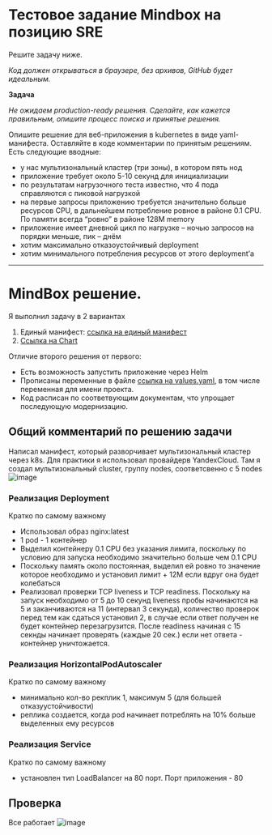 # Тестовое задание Mindbox на позицию SRE

Решите задачу ниже. 

*Код должен открываться в браузере, без архивов, GitHub будет идеальным.*

**Задача**

*Не ожидаем production-ready решения. Сделайте, как кажется правильным, опишите процесс поиска и принятые решения.*

Опишите решение для веб-приложения в kubernetes в виде yaml-манифеста. Оставляйте в коде комментарии по принятым решениям. Есть следующие вводные:

- у нас мультизональный кластер (три зоны), в котором пять нод
- приложение требует около 5-10 секунд для инициализации
- по результатам нагрузочного теста известно, что 4 пода справляются с пиковой нагрузкой
- на первые запросы приложению требуется значительно больше ресурсов CPU, в дальнейшем потребление ровное в районе 0.1 CPU. По памяти всегда “ровно” в районе 128M memory
- приложение имеет дневной цикл по нагрузке – ночью запросов на порядки меньше, пик – днём
- хотим максимально отказоустойчивый deployment
- хотим минимального потребления ресурсов от этого deployment’а

***



# MindBox решение.

Я выполнил задачу в 2 вариантах
1. Единый манифест: [ссылка на единый манифест](https://github.com/VladimirSemchishin/DevOps_Practice/blob/main/k8s/Practice_MindBox/one-file-deploy-hpa-svc.yaml "one-file-deploy-hpa-svc.yaml")
2. [Ссылка на Chart](https://github.com/VladimirSemchishin/DevOps_Practice/tree/main/k8s/Practice_MindBox/Charm-Multi "Charm-Multi")

Отличие второго решения от первого:
- Есть возможность запустить приложение через Helm
- Прописаны переменные в файле [ссылка на values.yaml](https://github.com/VladimirSemchishin/DevOps_Practice/blob/main/k8s/Practice_MindBox/Charm-Multi/values.yaml "values.yaml"), в том числе переменная для имени проекта.
- Код расписан по соответвующим документам, что упрощает последующую модернизацию.

## Общий комментарий по решению задачи
Написал манифест, который разворчивает мультизональный кластер через k8s. Для практики я использовал провайдерв YandexCloud.
Там я создал мультизональный cluster, группу nodes, соответсвенно с 5 nodes  
![image](https://github.com/VladimirSemchishin/DevOps_Practice/assets/84544412/ae85925e-8052-4bc8-9c29-3305c74bc593)

### Реализация Deployment
Кратко по самому важному
- Использовал образ nginx:latest
- 1 pod - 1 контейнер
- Выделил контейнеру 0.1 CPU без указания лимита, поскольку по условию для запуска необходимо значительно больше чем 0.1 CPU
- Поскольку память около постоянная, выделил ей ровно то значение которое необходимо и установил лимит + 12M если вдруг она будет колебаться
- Реализовал проверки TCP liveness и TCP readiness. Поскольку на запуск необходимо от 5 до 10 секунд  liveness пробы начинаются на 5 и заканчиваются на 11 (интервал 3 секунда), количество проверок перед тем как сдаться установил 2, в случае если ответ получен не будет контейнер перезагрузится. После readiness начиная с 15 секнды начинает проверять (каждые 20 сек.) если нет ответа - контейнер уничтожается.

### Реализация HorizontalPodAutoscaler
Кратко по самому важному
- минимально кол-во рекплик 1, максимум 5  (для большей отказуустойчивости)
- реплика создается, когда pod начинает потреблять на 10% больше выделенных ему ресурсов

### Реализация Service
Кратко по самому важному
- установлен тип LoadBalancer на 80 порт. Порт приложения - 80 
  
## Проверка
Все работает
![image](https://github.com/VladimirSemchishin/DevOps_Practice/assets/84544412/16c6aaca-376b-43e5-8a9d-2c602b39bf30)

